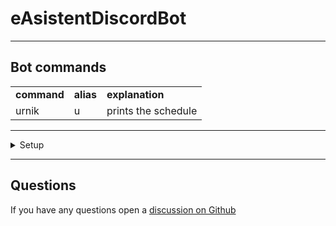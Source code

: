 # eAsistentDiscordBot
***
## Bot commands
<table>
<tbody>
  <tr>
    <td><b>command</b></td>
    <td><b>alias</b></td>
    <td><b>explanation</b></td>
  </tr>
  <tr>
    <td>urnik</td>
    <td>u</td>
    <td>prints the schedule</td>
  </tr>

</tbody>
</table>


***
<details>
    <summary>Setup</summary>

#### Seting up dependencies
if you are using [pipenv](https://github.com/pypa/pipenv)
    
    pipenv sync

if you are using [pip](https://github.com/pypa/pip)

    pip install -r requirements.txt

###
#### Setting up bot credentials and settings
* **run setup.py**
* insert your discord token into credentials.json > "BOT_TOKEN"
* insert your school_id into settings.json > "SCHOOL_ID"
* insert your class_id into settings.json > "CLASS_ID"
* insert the channel you want to have the schedule sent every day into 
  settings.json > "SCHEDULE_CHANNEL_ID"


<details>
  <summary>How to get school and class id</summary>

<!-- Not my school,
first school here https://dijaski.net/srednje-sole/srednje-sole-v-sloveniji -->

click print ![Click print image](https://i.imgur.com/lFiztdw.png)
* a popup window will open
* copy it's URL
* it will look something like 
https://www.easistent.com/urniki/izpis/94d50865b6c4d9553b4adc9a6942cb2af9926923/439113/...
* the first item after izpis/ is the school id, the second is the class id

![](https://i.imgur.com/hS6E5zf.png)
</details>

<details>
    <summary>How to get channel id</summary>

[Watch this tutorial](https://www.youtube.com/watch?v=YjiQ7CajAgg)


</details>

<details>
    <summary>How to create a discord bot and invite it to your server</summary>

* got to https://discord.com/developers/applications
* click "New Application" in the top right corner
* give your bot a name 
* click create
* click "Bot" in the left dropdown
* click "Add Bot" in the top right corner
* click "Yes, do it!"
* scroll down and enable "Message Content Intent"
![](https://i.imgur.com/ReMD5Gl.png)
* make sure that you save the changes
* click "OAuth2" the left dropdown then "URL Generator"
* in "SCOPES" select "bot" then "Read Messages/View Channels" and "Send Messages"
![](https://i.imgur.com/PXZZmWR.png)
* click copy and paste the URL into the URL bar then authorize your 
  application to the server you want it in

</details>
<details>
    <summary>How to get discord bot token</summary>

* In your application go to "Bot"
* click "Reset Token"

* copy the token and paste it into credentials.json


</details>
<details>
    <summary>Examples of settings.json and credentials.json</summary>

credentials.json
```json
{
    "BOT_TOKEN": "OTY1MjkzNDY4NjIyNjUxNDEz.YlxFmQ.6RBB2DMuFZ4GEo5uU9-5HPtE9_4"
}
```

settings.json
```json
{
    "SCHOOL_ID": "94d50865b6c4d9553b4adc9a6942cb2af9926923",
    "CLASS_ID": "439113",
    "SCHEDULE_CHANNEL_ID": "965156181372977162"

}
```

</details>
</details>

***
## Questions

If you have any questions open a 
[discussion on Github](https://github.com/PingWasFun/eAsistentDiscordBot/discussions/categories/general)
